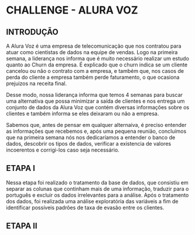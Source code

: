 <h1> CHALLENGE - ALURA VOZ </h1>

<b><h2> INTRODUÇÃO </h2> </b>
A Alura Voz é uma empresa de telecomunicação que nos contratou para atuar como cientistas de dados na equipe de vendas. Logo na primeira semana, a liderança nos informa que é muito necessário realizar um estudo quanto ao Churn da empresa. É explicado que o churn indica se um cliente cancelou ou não o contrato com a empresa, e também que, nos casos de perda do cliente a empresa também perde faturamento, o que ocasiona prejuizos na receita final.

Desse modo, nossa liderança informa que temos 4 semanas para buscar uma alternativa que possa minimizar a saída de clientes e nos entrega um conjunto de dados da Alura Voz que contém diversas informações sobre os clientes e também informa se eles deixaram ou não a empresa.

Sabemos que, antes de pensar em qualquer alternaiva, é preciso entender as informações que recebemos e, após uma pequena reunião, concluímos que na primeira semana nós nos dedicaríamos a entender o banco de dados, descobrir os tipos de dados, verificar a existencia de valores incoerentos e corrigi-los caso seja necessário.

<h2> ETAPA I </h2>

Nessa etapa foi realizado o tratamento da base de dados, que consistiu em separar as colunas que continham mais de uma informação, traduzir para o português e excluir os dados irrelevantes para a análise.
Após o tratamento dos dados, foi realizada uma análise exploratória das variáveis a fim de identificar possíveis padrões de taxa de evasão entre os clientes.

<h2> ETAPA II </h2>

